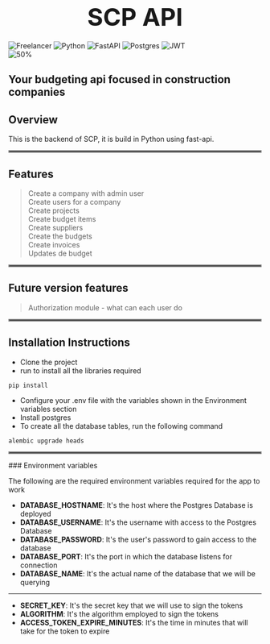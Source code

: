 # <center style="font-size: 3rem;">**SCP API**</center>
![Freelancer](https://img.shields.io/badge/Freelancer-29B2FE?style=for-the-badge&logo=Freelancer&logoColor=white)
![Python](https://img.shields.io/badge/python-3670A0?style=for-the-badge&logo=python&logoColor=ffdd54)
![FastAPI](https://img.shields.io/badge/FastAPI-005571?style=for-the-badge&logo=fastapi)
![Postgres](https://img.shields.io/badge/postgres-%23316192.svg?style=for-the-badge&logo=postgresql&logoColor=white)
![JWT](https://img.shields.io/badge/JWT-black?style=for-the-badge&logo=JSON%20web%20tokens)
\
![50%](https://progress-bar.dev/25)
## Your budgeting api focused in construction companies
## Overview
This is the backend of SCP, it is build in Python using fast-api.

<hr style="border: 2px solid gray;" />

## Features

> Create a company with admin user\
> Create users for a company\
> Create projects\
> Create budget items\
> Create suppliers\
> Create the budgets\
> Create invoices\
> Updates de budget 
<hr style="border: 2px solid gray;" />

## Future version features

> Authorization module - what can each user do
<hr style="border: 2px solid gray;" />

## Installation Instructions

- Clone the project
- run to install all the libraries required
```
pip install
``` 
- Configure your .env file with the variables shown in the Environment variables section 
- Install postgres
- To create all the database tables, run the following command
```
alembic upgrade heads
``` 
<hr style="border: 2px solid gray;" />
### Environment variables

The following are the required environment variables required for the app to
work

- **DATABASE_HOSTNAME**: It's the host where the Postgres Database is deployed
- **DATABASE_USERNAME**:  It's the username with access to the Postgres Database
- **DATABASE_PASSWORD**:  It's the user's password to gain access to the database
- **DATABASE_PORT**:  It's the port in which the database listens for connection
- **DATABASE_NAME**: It's the actual name of the database that we will be querying
---
- **SECRET_KEY**: It's the secret key that we will use to sign the tokens
- **ALGORITHM**: It's the algorithm employed to sign the tokens
- **ACCESS_TOKEN_EXPIRE_MINUTES**: It's the time in minutes that will take for the token to expire


